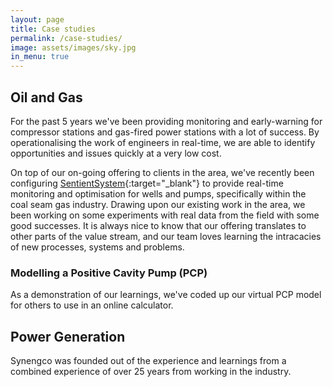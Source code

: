 ```yaml
---
layout: page
title: Case studies
permalink: /case-studies/
image: assets/images/sky.jpg
in_menu: true
---
```


## Oil and Gas

For the past 5 years we've been providing monitoring and early-warning for compressor stations and gas-fired power stations with a lot of success. By operationalising the work of engineers in real-time, we are able to identify opportunities and issues quickly at a very low cost.

On top of our on-going offering to clients in the area, we've recently been configuring [SentientSystem](www.sentientsystem.com){:target="_blank"} to provide real-time monitoring and optimisation for wells and pumps, specifically within the coal seam gas industry.  Drawing upon our existing work in the area, we been working on some experiments with real data from the field with some good successes. It is always nice to know that our offering translates to other parts of the value stream, and our team loves learning the intracacies of new processes, systems and problems.

### Modelling a Positive Cavity Pump (PCP)

As a demonstration of our learnings, we've coded up our virtual PCP model for others to use in an online calculator.

## Power Generation

Synengco was founded out of the experience and learnings from a combined experience of over 25 years from working in the industry.
